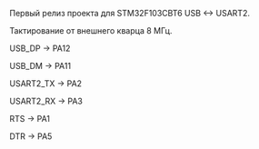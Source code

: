 Первый релиз проекта для STM32F103CBT6 USB <-> USART2.

Тактирование от внешнего кварца 8 МГц.

USB_DP -> PA12

USB_DM -> PA11

USART2_TX -> PA2

USART2_RX -> PA3

RTS -> PA1

DTR -> PA5
